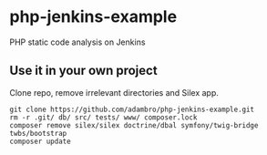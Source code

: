 # php-jenkins-example
PHP static code analysis on Jenkins

## Use it in your own project

Clone repo, remove irrelevant directories and Silex app.

    git clone https://github.com/adambro/php-jenkins-example.git
    rm -r .git/ db/ src/ tests/ www/ composer.lock
    composer remove silex/silex doctrine/dbal symfony/twig-bridge twbs/bootstrap
    composer update
